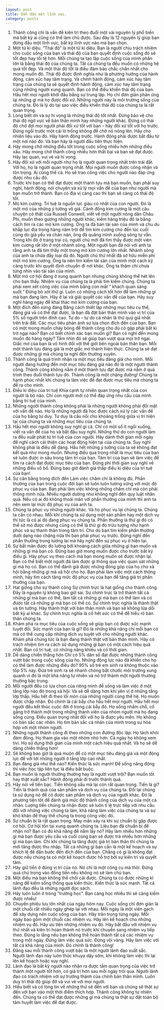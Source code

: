 ```yaml
---
layout: post
title: Dẫn đầu một lĩnh vực.
category: posts
---
```


1. Thành công chỉ là vấn đề kiên trì theo đuổi một vài nguyên lý phổ biến mà bất kỳ ai cũng có thể làm chủ được. Sau đây là 12 nguyên lý giúp bạn đứng đầu một lĩnh vực, bất kỳ lĩnh vực nào mà bạn chọn.
2. Một từ kì diệu.
“Thái độ” là một từ kì diệu. Bạn là người chịu trách nhiệm cho cuộc sống của bạn và thái độ của bạn quyết định cuộc sống đó sẽ tốt đẹp hay tồi tệ hơn. Mỗi chúng ta tạo lập cuộc sống của mình phần lớn là bằng thái độ của chúng ta. Tất cả chúng ta đều muốn có những hệ quả tốt đẹp. Và một thái độ tốt là điều đảm bảo chắc chắn nhất cho mong muốn đó. Thái độ được định nghĩa như là phương hướng của hành động, cảm xúc hay tâm trạng. Và chính hành động, cảm xúc hay tâm trạng của chúng ta sẽ quyết định hành động, cảm xúc hay tâm trạng cũng những người xung quanh. Bạn có thể điều khiển thái độ của bạn. Hầu hết mọi người khởi đầu bằng sự trung lập. Họ chỉ đơn giản phản ứng lại những gì mà họ được đối xử. Những người này là môi trường sống của chúng ta. Đó là lý do tại sao việc điều khiển thái độ của chúng ta là rất quan trọng.
3. Lòng biết ơn và sự hi vọng là những thái độ tốt nhất. Đừng bảo vệ cho thái độ ngờ vực về bản thân mình hay những người khác. Đừng có thái độ chờ đợi mọi người phải đối xử tốt với bạn – hãy đối xử tốt với họ trước. Đừng ngồi trước một cái lò trống không để chờ nó nóng lên. Hãy cho nhiên liệu vào đó. Hãy hành động trước. Hành động phải được bắt đầu từ một nơi nào đó. Và bạn hãy là người đầu tiên thực hiện.
4. Hãy mong chờ những điều tốt trong cuộc sống nhiều hơn những điều xấu. Hãy mong chờ thành công nhiều hơn thất bại và bạn sẽ đạt được. Hãy lạc quan, vui vẻ và hi vọng.
5. Hãy đối xử với mỗi người như họ là người quan trọng nhất trên trái đất. Với họ, họ là người quan trọng nhất. Mọi người muốn được công nhận và tôn trọng. Ai cũng thế cả. Họ sẽ trao công việc cho người nào đáp ứng được nhu cầu đó.
6. Trước khi bạn có thể đạt được một thành tựu mà bạn muốn, bạn phải suy nghĩ, hành động, nói chuyện và xử lý mọi vấn đề của bạn như người mà bạn muốn trở thành. Bạn có địa vị càng cao thì bạn sẽ càng có thái độ tốt.
7. Mỏ kim cương. 
Trí tuệ là nguồn lực giàu có nhất của con người. Đó là một mỏ của những ý tưởng vô giá.
Cánh đồng kim cương là một câu chuyện có thật của Russell Conwell, viết về một người nông dân Châu Phi, muốn theo gương những người khác, kiếm hàng triệu đô la bằng cách tìm ra các mỏ kim cương. Ông ta đã bán tài sản của mình và chu du khắp lục địa trong hàng năm trời để tìm kim cương cho đến lúc cuối cùng do già yếu và chán nản, ông đã quăng mình xuống sông tự vẫn. Trong khi đó ở trang trại cũ, người chủ mới đã tìm thấy được một viên kim cương rất lớn ở một nhánh sông. Một người bạn đã nói với anh ta rằng anh ta đã tìm thấy một trong mỏ kim cương lớn nhất. Nhánh sông của anh ta chứa đầy loại đá đó. Người chủ thứ nhất đã sở hữu miễn phí một mỏ kim cương. Ông ta nên tìm kiếm tài sản của mình một cách kỹ càng trước khi quyết định chuyển đi nơi khác. Ông ta thậm chí chưa từng nhìn vào tài sản của mình.
8. Một mỏ cơ hội đang ở xung quanh bạn nhưng chúng không thể hét lên cho bạn thấy. Nhiệm vụ của chúng ta là phải tìm kiếm chúng. Chúng ta phải xem xét công việc của mình bằng con mắt ” khách quan sáng suốt.” Đừng bỏ xót thứ gì. Luôn có những cách tốt hơn để làm những gì mà bạn đang làm. Hãy ở lại và giải quyết các vấn đề của bạn. Hãy suy nghĩ hàng ngày để khai thác mỏ kim cương của bạn.
9. Một đích đến xứng đáng
Bằng cách thiết lập những mục tiêu cụ thể, đáng giá và có thể đạt được, là bạn đã đặt bản thân mình vào vị trí của 5% số người trên đỉnh cao. Tự do – tự do cá nhân là thứ quý giá nhất trên trái đất. Các mục tiêu phản ánh sự lựa chọn đích đến của bạn. Bạn có một mong muốn cháy bỏng để thành công cho dù có gặp phải bất kì trở ngại nào? Bạn có biết chính xác bạn muốn gì? Bạn có nghĩ đến mong muốn đó hàng ngày? Tầm nhìn đó sẽ giúp bạn vượt qua mọi trở ngại. Giấc mơ của bạn là vô hình đối với thế giới bên ngoài bản thân bạn. Mỗi một thành tựu đáng giá là một giấc mơ thành hiện thực. Chúng ta sẽ đạt được những gì mà chúng ta nghĩ đến thường xuyên.
10. Thành công là quá trình nhận ra một mục tiêu đáng giá cho mình. Mỗi người đang hướng đến một mục tiêu đáng giá nào đó là một người thành công. Thành công không nằm ở một thành tựu đạt được mà nằm ở quá trình theo đuổi thành tựu đó. Thành công là một chặng đường! Chúng ta hạnh phúc nhất khi chúng ta làm việc để đạt được mục tiêu mà chúng ta đề ra cho mình.
11. Điều kì diệu của trí tuệ
Khía cạnh tự nhiên quan trọng nhất của con người là bộ não. Chỉ con người mới có thể đáp ứng nhu cầu của mình bằng trí tuệ của mình.
12. Những người thành công không phải là những người không phải đối mặt với vấn đề nào. Họ là những người đã học được cách xử lý các vấn đề của họ bằng tư duy. Tư duy là cầu nối cho khoảng trống giữa vị trí hiện tại của chúng ta và những mục tiêu của chúng ta.
13. Hầu hết mọi người không suy nghĩ gì cả. Chỉ có một số ít ngồi xuống, viết ra vấn đề của họ và bắt đầu suy nghĩ. Những thứ do con người làm ra đều xuất phát từ trí tuệ của con người. Hãy dành thời gian mỗi ngày để nghĩ cách cải thiện các hoạt động hiện tại của chúng ta. Suy nghĩ không phải là điều dễ dàng. Hầu hết những ý tưởng của ta sẽ không đạt kết quả như mong muốn. Nhưng điều qua trọng nhất là mục tiêu của bạn sẽ luôn được in sâu trong tâm trí của bạn. Tâm trí của bạn sẽ làm việc để tìm ra cách đạt được mục tiêu của bạn. Đừng phí thời gian suy nghĩ về những điều vô bổ. Đừng bao giờ đánh giá thấp điều kì diệu của trí tuệ của bạn!
14. Sự cân bằng trong đích đến
Làm việc chăm chỉ là không đủ. Phần thưởng của bạn trong cuộc đời bạn sẽ luôn luôn tương xứng với mức độ phục vụ của bạn. Bạn phải làm việc không những chăm chỉ mà còn phải thông minh nữa. Nhiều người dường như không nghĩ đến quy luật nhân quả. Nếu có ai đó không thoải mãn với phần thưởng của mình thì anh ta nên xem lại mức độ phục vụ của anh ta.
15. Chúng ta phục vụ những người khác. Và họ phục vụ lại chúng ta. Chúng ta cần có nhau. Mỗi khi chúng ta sử dụng một sản phẩm hay một dịch vụ thì tức là có ai đó đang phục vụ chúng ta. Phần thưởng là thứ gì đó có thể sờ mó được nhưng cũng có thể là thứ gì đó trừu tượng như hạnh phúc và sự thanh thản trong tâm trí. Cho dù bạn tìm kiếm phần thưởng dưới dạng nào chăng nữa thì bạn phải phục vụ trước. Đừng nghĩ đến phần thưởng trong tương lai mà hãy nghĩ đến sự phục vụ ở hiện tại.
16. Sự bất mãn được đo lường bởi khoảng cách giữa những gì bạn muốn và những gì mà bạn có. Đừng bao giờ mong muốn được cho trước bất kỳ điều gì. Hãy phục vụ theo cách mà bạn mong muốn sẽ được nhận lại. Bạn có thể biết một người đã làm được gì thông qua việc quan sát những gì mà họ có. Bạn có thể đánh giá được những đóng góp của họ cho xã hội bằng những gì mà xã hội cho họ. Bạn phải làm việc một cách thông minh, hãy tìm cách tăng mức độ phục vụ của bạn để tăng giá trị phần thưởng của bạn.
17. Hạt giống cho sự thành công
Sự chính trực là hạt giống cho thành công. Đây là nguyên lý không bao giờ sai. Sự chính trực là trở thành tất cả những gì mà bạn có thể, làm tất cả những gì mà bạn có thể làm và có được tất cả những gì mà bạn có thể có. Sự chính trực nghĩa là thành thật và tin tưởng. Hãy thành thật với bản thân mình và bạn sẽ không lừa dối bất kỳ ai khác. Sự chính trực nghĩa là cố hết sức có thể để hiểu rõ bản thân chúng ta.
18. Khám phá ra mục tiêu của cuộc sống sẽ giúp bạn có được sức mạnh tuyệt đối. Sức mạnh của bạn là gì? Đó là những khả năng chỉ mỗi bạn có mà có thể cung cấp những dịch vụ tuyệt vời cho những người khác. Khám phá chúng tức là bạn đang thành thật với bản thân mình. Hãy có trách nhiệm tìm ra cách sử dụng những gì bạn có một cách hiệu quả nhất. Bạn có trí tuệ, có những năng khiếu và có thời gian.
19. Dễ dàng chiến thắng hơn
Chỉ có 5% dân số đạt được những thành công vượt bậc trong cuộc sống của họ. Những động lực nào đã khiến cho họ có thể làm được những điều đó? 95% số trẻ em sinh ra không thuộc vào tốp 5% này. Đứa trẻ sinh ra sẽ nhanh chóng bắt chước môi trường xung quanh vì đó là một khả năng tự nhiên và nó trở thành một người thường thường bậc trung.
20. Mỗi người đều có lựa chọn của riêng mình để sống và làm việc ở một tầng lớp nào đó trong xã hội. Và sẽ dễ dàng hơn khi yên vị ở những tầng lớp thấp. Hầu hết đi theo lối mòn của những người cùng thế hệ. Họ muốn được chấp nhận. Đó chính là cái bẫy cho hầu hết mọi người. Hầu hết mọi người đều kết thúc cuộc đời ở trong cái bẫy đó. Họ sống nhầm chỗ, cố gắng trở thành một trong những thành viên của nhóm người mà họ đang sống cùng. Điều quan trọng nhất đối với họ là được yêu mến. Họ không có bản sắc các nhân. Họ tìm bản sắc cá nhân của mình trong sự hòa hợp với một nhóm người.
21. Những người thành công đi theo những con đường độc lập. Họ tách khỏi đám đông. Họ tham gia vào một nhóm nhỏ hơn. Cả ngày họ không xem tivi. Họ sử dụng thời gian của mình một cách hiệu quả nhất. Và họ sẽ dễ dàng chiến thắng hơn!
22. Sẽ không bao giờ là quá muộn để có một mục tiêu đáng giá và một động lực để với tới những người ở tầng lớp cao nhất.
23. Bạn đáng giá như thế nào?
Kiến thức là sức mạnh! Để sống năng động thì việc học tập liên tục là điều bắt buộc.
24. Bạn muốn là người thường thường hay là người vượt trội? Bạn muốn tốt hay thật xuất sắc? Hành động phải đi trước thành quả.
25. Hãy nói về tiền bạc.
Tiền không xấu mà lại còn rất quan trọng. Tiền là gi? Tiền là thành quả của sản phẩm và dịch vụ của chúng ta. Đổi lại chúng ta sử dụng nó để có được sản phẩm và dịch vụ của người khác. Đó là phương tiện tốt để đánh giá mức độ thành công của dịch vụ của một cá nhân. Lượng tiền chúng ta nhận được sẽ luôn tỉ lệ trực tiếp với nhu cầu đối với những việc chúng ta làm, khả năng làm việc của chúng ta và sự khó khăn để thay thế chúng ta trong công việc đó.
26. Sự chuẩn bị là rất quan trọng. May mắn xảy ra khi sự chuẩn bị gặp được cơ hội. Cơ hội tồn tại xung quanh chúng ta. Liệu bạn đã chuẩn bị để nhận nó? Bạn có đủ khả năng để nắm lấy nó? Hãy làm nhiều hơn những gì mà bạn được yêu cầu và cuối cùng bạn sẽ được trả nhiều hơn những gì mà bạn làm. Chỉ khi chúng ta tăng được giá trị bản thân thì chúng ta mới tăng được thu nhập. Tất cả những gì bạn cần là một kế hoạch và sự khích lệ để dấn bước đến đích đến của bạn. Chẳng có gì là không đạt được nếu chúng ta có một kế hoạch được hỗ trợ bởi sự kiên trì và quyết tâm.
27. Hãy giữ tiền ở đúng vị trí của nó. Nó chỉ là một công cụ mà thôi. Đừng quá chú trọng vào đồng tiền nếu không nó sẽ làm chủ bạn.
28. Một điều mà bạn không thể chối cãi được.
Chúng ta có được những kĩ năng để kiếm sống thông qua kiến thức. Kiến thức là sức mạnh. Tất cả lãnh đạo đều là những người đọc sách.
29. Hãy luôn luôn ở trong "trường học". Bạn càng học nhiều thì sẽ càng kiếm được nhiều!
30. Chuyến phiêu lưu lớn nhất của ngày hôm nay.
Cuộc sống chỉ đơn giản là một chuỗi rất nhiều ngày ghép lại với nhau. Mỗi ngày là một viên gạch để xây dựng nên cuộc sống của bạn. Hãy trân trọng từng ngày. Mỗi ngày bao gồm một chuỗi các nhiệm vụ. Hãy lên kế hoạch cho những nhiệm vụ đó. Hãy ưu tiên những nhiệm vụ đó. Hãy bắt đầu với nhiệm vụ thứ nhất và kiên trì hoàn thành nó trước khi chuyển sang nhiệm vụ tiếp theo. Đừng lo lắng nếu bạn không thể hoàn thành tất cả các nhiệm vụ trong một ngày. Đừng làm việc quá sức. Đừng vội vàng. Hãy làm việc với tất cả khả năng của mình. Đó chính là thành công!
31. Đằng sau mỗi thành công vượt bậc là một người lãnh đạo xuất sắc. Người lãnh đạo này luôn thức khuya dậy sớm, khi không làm việc thì lại lên kế hoạch hoặc suy nghĩ.
32. Lãnh đạo là bất kỳ người nào nhận ra được tầm quan trọng của việc trở thành một người tốt hơn, có giá trị hơn sau mỗi ngày trôi qua. Người lãnh đạo có trách nhiệm với sự trưởng thành của chính bản thân mình. Luôn duy trì thái độ giúp đỡ và vui vẻ với mọi người.
33. Hiểu biết và có lòng tin về những thứ sẽ đến với bạn và chúng sẽ thật sự đến với bạn vào một thời điểm thích hợp. Thành công không tự nhiên đến. Chúng ta có thể đạt được những gì mà chúng ta thật sự đặt toàn bộ tâm huyết làm việc để đạt được.
